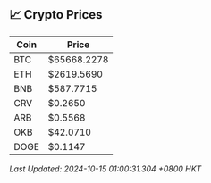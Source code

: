 ## 📈 Crypto Prices

| Coin | Price |
| ---- | ----- |
| BTC | $65668.2278 |
| ETH | $2619.5690 |
| BNB | $587.7715 |
| CRV | $0.2650 |
| ARB | $0.5568 |
| OKB | $42.0710 |
| DOGE | $0.1147 |

_Last Updated: 2024-10-15 01:00:31.304 +0800 HKT_